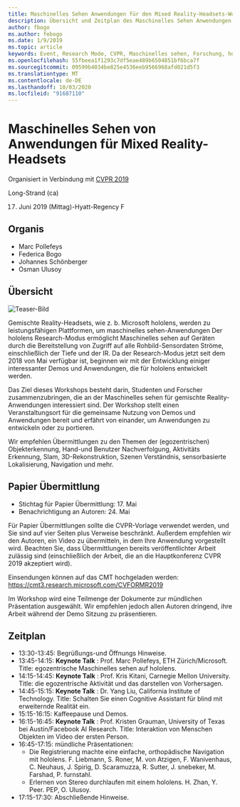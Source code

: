 ```yaml
---
title: Maschinelles Sehen Anwendungen für den Mixed Reality-Headsets-Workshop bei CVPR 2019
description: Übersicht und Zeitplan des Maschinelles Sehen Anwendungen für den Remix-Workshop für gemischte Realität, die auf der CVPR-Konferenz am 2019. Juni geliefert werden.
author: fbogo
ms.author: febogo
ms.date: 1/9/2019
ms.topic: article
keywords: Event, Research Mode, CVPR, Maschinelles sehen, Forschung, hololens
ms.openlocfilehash: 55fbeea1f1293c7df5eae489b6504851bf6bca7f
ms.sourcegitcommit: 09599b4034be825e4536eeb9566968afd021d5f3
ms.translationtype: MT
ms.contentlocale: de-DE
ms.lasthandoff: 10/03/2020
ms.locfileid: "91687110"
---
```

# <a name="computer-vision-applications-for-mixed-reality-headsets"></a>Maschinelles Sehen von Anwendungen für Mixed Reality-Headsets

Organisiert in Verbindung mit [CVPR 2019](https://cvpr2019.thecvf.com/)

Long-Strand (ca)

17. Juni 2019 (Mittag)-Hyatt-Regency F


## <a name="organizers"></a>Organis
* Marc Pollefeys
* Federica Bogo
* Johannes Schönberger
* Osman Ulusoy

## <a name="overview"></a>Übersicht

![Teaser-Bild](images/cvpr2019_teaser2.jpg)

Gemischte Reality-Headsets, wie z. b. Microsoft hololens, werden zu leistungsfähigen Plattformen, um maschinelles sehen-Anwendungen Der hololens Research-Modus ermöglicht Maschinelles sehen auf Geräten durch die Bereitstellung von Zugriff auf alle Rohbild-Sensordaten Ströme, einschließlich der Tiefe und der IR. Da der Research-Modus jetzt seit dem 2018 von Mai verfügbar ist, beginnen wir mit der Entwicklung einiger interessanter Demos und Anwendungen, die für hololens entwickelt werden. 

Das Ziel dieses Workshops besteht darin, Studenten und Forscher zusammenzubringen, die an der Maschinelles sehen für gemischte Reality-Anwendungen interessiert sind. Der Workshop stellt einen Veranstaltungsort für die gemeinsame Nutzung von Demos und Anwendungen bereit und erfährt von einander, um Anwendungen zu entwickeln oder zu portieren. 

Wir empfehlen Übermittlungen zu den Themen der (egozentrischen) Objekterkennung, Hand-und Benutzer Nachverfolgung, Aktivitäts Erkennung, Slam, 3D-Rekonstruktion, Szenen Verständnis, sensorbasierte Lokalisierung, Navigation und mehr.

## <a name="paper-submission"></a>Papier Übermittlung
* Stichtag für Papier Übermittlung: 17. Mai
* Benachrichtigung an Autoren: 24. Mai

Für Papier Übermittlungen sollte die CVPR-Vorlage verwendet werden, und Sie sind auf vier Seiten plus Verweise beschränkt. Außerdem empfehlen wir den Autoren, ein Video zu übermitteln, in dem Ihre Anwendung vorgestellt wird.
Beachten Sie, dass Übermittlungen bereits veröffentlichter Arbeit zulässig sind (einschließlich der Arbeit, die an die Hauptkonferenz CVPR 2019 akzeptiert wird). 

Einsendungen können auf das CMT hochgeladen werden: https://cmt3.research.microsoft.com/CVFORMR2019

Im Workshop wird eine Teilmenge der Dokumente zur mündlichen Präsentation ausgewählt. Wir empfehlen jedoch allen Autoren dringend, ihre Arbeit während der Demo Sitzung zu präsentieren.


## <a name="schedule"></a>Zeitplan
* 13:30-13:45: Begrüßungs-und Öffnungs Hinweise.
* 13:45-14:15: **Keynote Talk** : Prof. Marc Pollefeys, ETH Zürich/Microsoft. Title: egozentrische Maschinelles sehen auf hololens.
* 14:15-14:45: **Keynote Talk** : Prof. Kris Kitani, Carnegie Mellon University. Title: die egozentrische Aktivität und das darstellen von Vorhersagen.
* 14:45-15:15: **Keynote Talk** : Dr. Yang Liu, California Institute of Technology. Title: Schalten Sie einen Cognitive Assistant für blind mit erweiternde Realität ein.
* 15:15-16:15: Kaffeepause und Demos.
* 16:15-16:45: **Keynote Talk** : Prof. Kristen Grauman, University of Texas bei Austin/Facebook AI Research. Title: Interaktion von Menschen Objekten im Video der ersten Person.
* 16:45-17:15: mündliche Präsentationen:
    * Die Registrierung machte eine einfache, orthopädische Navigation mit hololens. F. Liebmann, S. Roner, M. von Atzigen, F. Wanivenhaus, C. Neuhaus, J. Spirig, D. Scaramuzza, R. Sutter, J. snebeker, M. Farshad, P. furnstahl.
    * Erlernen von Stereo durchlaufen mit einem hololens. H. Zhan, Y. Peer. PEP, O. Ulusoy.
* 17:15-17:30: Abschließende Hinweise.
